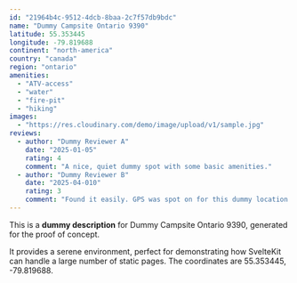 ```yaml
---
id: "21964b4c-9512-4dcb-8baa-2c7f57db9bdc"
name: "Dummy Campsite Ontario 9390"
latitude: 55.353445
longitude: -79.819688
continent: "north-america"
country: "canada"
region: "ontario"
amenities:
  - "ATV-access"
  - "water"
  - "fire-pit"
  - "hiking"
images:
  - "https://res.cloudinary.com/demo/image/upload/v1/sample.jpg"
reviews:
  - author: "Dummy Reviewer A"
    date: "2025-01-05"
    rating: 4
    comment: "A nice, quiet dummy spot with some basic amenities."
  - author: "Dummy Reviewer B"
    date: "2025-04-010"
    rating: 3
    comment: "Found it easily. GPS was spot on for this dummy location."
---
```


This is a **dummy description** for Dummy Campsite Ontario 9390, generated for the proof of concept.

It provides a serene environment, perfect for demonstrating how SvelteKit can handle a large number of static pages. The coordinates are 55.353445, -79.819688.
